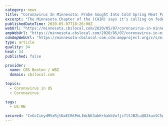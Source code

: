 ```yaml
---
category: news
title: "Coronavirus In Minnesota: Probe Sought Into Cold Spring Meat Packing Plant After Workers Report Unsafe Conditions"
excerpt: "The Minnesota Chapter of the (CAIR) says it’s calling on federal officials to investigate conditions at a central Minnesota meat packing plant where workers are reporting unsafe conditions amid the COVID-19 pandemic."
publishedDateTime: 2020-05-07T18:26:00Z
webUrl: "https://minnesota.cbslocal.com/2020/05/07/coronavirus-in-minnesota-probe-sought-into-cold-spring-meat-packing-plant-after-workers-report-unsafe-conditions/"
ampWebUrl: "https://minnesota.cbslocal.com/2020/05/07/coronavirus-in-minnesota-probe-sought-into-cold-spring-meat-packing-plant-after-workers-report-unsafe-conditions/amp/"
cdnAmpWebUrl: "https://minnesota-cbslocal-com.cdn.ampproject.org/c/s/minnesota.cbslocal.com/2020/05/07/coronavirus-in-minnesota-probe-sought-into-cold-spring-meat-packing-plant-after-workers-report-unsafe-conditions/amp/"
type: article
quality: 34
heat: 34
published: false

provider:
  name: CBS Boston / WBZ
  domain: cbslocal.com

topics:
  - Coronavirus in US
  - Coronavirus

tags:
  - US-MN

secured: "CvGcIinydMVxRjtNaECR6PmL1WcN63abK+hakbVufjcfl5JBZLuQ82kuxSC5gv6tIerjGluF7rPGAl3lRtX4yVePULShc3dPxyeJFQgZGe3uS88fmg++HYUkaoLz5tYIoOQEla8c7clOgdWviDJGPaInSXgCCBjUu9KNGmWLnjxQVqpnBOa8yttB3Ti+7+5/n0LdW756Bx0H8Yf6Gd74n/o9IDavbh/XkIzfohEdmIyLjdpPvvG2tOSH8cPjqUXsMxgB02pwdDEQbxGyru6lhjRwTEe8zT6tTnQ+m7FpmPy2rtSv/zF64fq5J821Yqd8XaYYJuR4wC7ILpLKmhpaHaeh35Hrz8tSWopYfzxM+0l5SieR+XlW9cgysDZiwmeAnGeLlnsmsMJyRf/jP5cotas5fat6SsSPA2+JdPluUzp09MGn+5GxtoEl6qg/zPQA1KQUt7ACjYoral4JG8G/MUBgoLSxSuyd07v65AhboW8=;+lTLCFn06aH9tBcm5H5zSA=="
---
```


